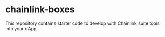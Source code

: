 # chainlink-boxes
This repository contains starter code to develop with Chainlink suite tools into your dApp.
